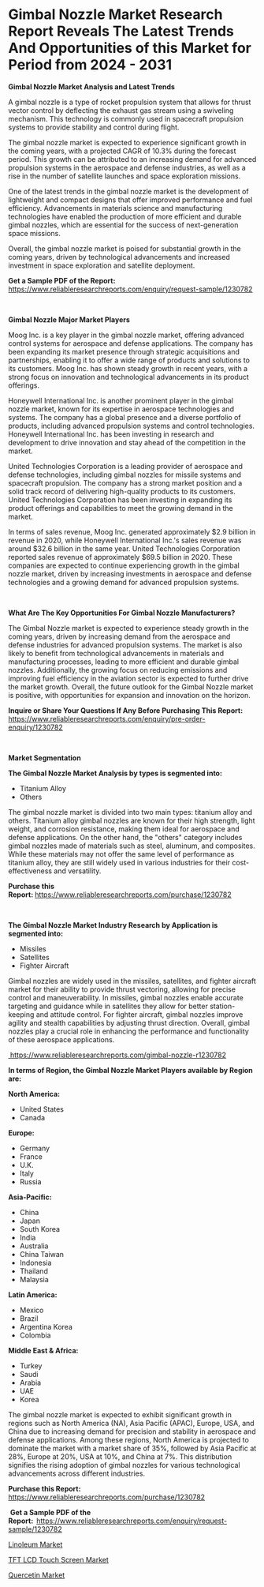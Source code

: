 <p><h1>Gimbal Nozzle Market Research Report Reveals The Latest Trends And Opportunities of this Market for Period from 2024 - 2031</h1></p><p><strong>Gimbal Nozzle Market Analysis and Latest Trends</strong></p>
<p><p>A gimbal nozzle is a type of rocket propulsion system that allows for thrust vector control by deflecting the exhaust gas stream using a swiveling mechanism. This technology is commonly used in spacecraft propulsion systems to provide stability and control during flight.</p><p>The gimbal nozzle market is expected to experience significant growth in the coming years, with a projected CAGR of 10.3% during the forecast period. This growth can be attributed to an increasing demand for advanced propulsion systems in the aerospace and defense industries, as well as a rise in the number of satellite launches and space exploration missions.</p><p>One of the latest trends in the gimbal nozzle market is the development of lightweight and compact designs that offer improved performance and fuel efficiency. Advancements in materials science and manufacturing technologies have enabled the production of more efficient and durable gimbal nozzles, which are essential for the success of next-generation space missions.</p><p>Overall, the gimbal nozzle market is poised for substantial growth in the coming years, driven by technological advancements and increased investment in space exploration and satellite deployment.</p></p>
<p><strong>Get a Sample PDF of the Report:&nbsp;</strong> <a href="https://www.reliableresearchreports.com/enquiry/request-sample/1230782">https://www.reliableresearchreports.com/enquiry/request-sample/1230782</a></p>
<p>&nbsp;</p>
<p><strong>Gimbal Nozzle Major Market Players</strong></p>
<p><p>Moog Inc. is a key player in the gimbal nozzle market, offering advanced control systems for aerospace and defense applications. The company has been expanding its market presence through strategic acquisitions and partnerships, enabling it to offer a wide range of products and solutions to its customers. Moog Inc. has shown steady growth in recent years, with a strong focus on innovation and technological advancements in its product offerings.</p><p>Honeywell International Inc. is another prominent player in the gimbal nozzle market, known for its expertise in aerospace technologies and systems. The company has a global presence and a diverse portfolio of products, including advanced propulsion systems and control technologies. Honeywell International Inc. has been investing in research and development to drive innovation and stay ahead of the competition in the market.</p><p>United Technologies Corporation is a leading provider of aerospace and defense technologies, including gimbal nozzles for missile systems and spacecraft propulsion. The company has a strong market position and a solid track record of delivering high-quality products to its customers. United Technologies Corporation has been investing in expanding its product offerings and capabilities to meet the growing demand in the market.</p><p>In terms of sales revenue, Moog Inc. generated approximately $2.9 billion in revenue in 2020, while Honeywell International Inc.'s sales revenue was around $32.6 billion in the same year. United Technologies Corporation reported sales revenue of approximately $69.5 billion in 2020. These companies are expected to continue experiencing growth in the gimbal nozzle market, driven by increasing investments in aerospace and defense technologies and a growing demand for advanced propulsion systems.</p></p>
<p>&nbsp;</p>
<p><strong>What Are The Key Opportunities For Gimbal Nozzle Manufacturers?</strong></p>
<p><p>The Gimbal Nozzle market is expected to experience steady growth in the coming years, driven by increasing demand from the aerospace and defense industries for advanced propulsion systems. The market is also likely to benefit from technological advancements in materials and manufacturing processes, leading to more efficient and durable gimbal nozzles. Additionally, the growing focus on reducing emissions and improving fuel efficiency in the aviation sector is expected to further drive the market growth. Overall, the future outlook for the Gimbal Nozzle market is positive, with opportunities for expansion and innovation on the horizon.</p></p>
<p><strong>Inquire or Share Your Questions If Any Before Purchasing This Report:</strong> <a href="https://www.reliableresearchreports.com/enquiry/pre-order-enquiry/1230782">https://www.reliableresearchreports.com/enquiry/pre-order-enquiry/1230782</a></p>
<p>&nbsp;</p>
<p><strong>Market Segmentation</strong></p>
<p><strong>The Gimbal Nozzle Market Analysis by types is segmented into:</strong></p>
<p><ul><li>Titanium Alloy</li><li>Others</li></ul></p>
<p><p>The gimbal nozzle market is divided into two main types: titanium alloy and others. Titanium alloy gimbal nozzles are known for their high strength, light weight, and corrosion resistance, making them ideal for aerospace and defense applications. On the other hand, the "others" category includes gimbal nozzles made of materials such as steel, aluminum, and composites. While these materials may not offer the same level of performance as titanium alloy, they are still widely used in various industries for their cost-effectiveness and versatility.</p></p>
<p><strong>Purchase this Report:&nbsp;</strong><a href="https://www.reliableresearchreports.com/purchase/1230782">https://www.reliableresearchreports.com/purchase/1230782</a></p>
<p>&nbsp;</p>
<p><strong>The Gimbal Nozzle Market Industry Research by Application is segmented into:</strong></p>
<p><ul><li>Missiles</li><li>Satellites</li><li>Fighter Aircraft</li></ul></p>
<p><p>Gimbal nozzles are widely used in the missiles, satellites, and fighter aircraft market for their ability to provide thrust vectoring, allowing for precise control and maneuverability. In missiles, gimbal nozzles enable accurate targeting and guidance while in satellites they allow for better station-keeping and attitude control. For fighter aircraft, gimbal nozzles improve agility and stealth capabilities by adjusting thrust direction. Overall, gimbal nozzles play a crucial role in enhancing the performance and functionality of these aerospace applications.</p></p>
<p><a href="https://www.reliableresearchreports.com/gimbal-nozzle-r1230782">&nbsp;https://www.reliableresearchreports.com/gimbal-nozzle-r1230782</a></p>
<p><strong>In terms of Region, the Gimbal Nozzle Market Players available by Region are:</strong></p>
<p>
    <p> <strong> North America: </strong>
        <ul>
            <li>United States</li>
            <li>Canada</li>
        </ul>
        </p> 
    <p> <strong> Europe: </strong>
        <ul>
            <li>Germany</li>
            <li>France</li>
            <li>U.K.</li>
            <li>Italy</li>
            <li>Russia</li>
        </ul>
        </p> 
    <p> <strong> Asia-Pacific: </strong>
        <ul>
            <li>China</li>
            <li>Japan</li>
            <li>South Korea</li>
            <li>India</li>
            <li>Australia</li>
            <li>China Taiwan</li>
            <li>Indonesia</li>
            <li>Thailand</li>
            <li>Malaysia</li>
        </ul>
        </p> 
    <p> <strong> Latin America: </strong>
        <ul>
            <li>Mexico</li>
            <li>Brazil</li>
            <li>Argentina Korea</li>
            <li>Colombia</li>
        </ul>
        </p> 
    <p> <strong> Middle East & Africa: </strong>
        <ul>
            <li>Turkey</li>
            <li>Saudi</li>
            <li>Arabia</li>
            <li>UAE</li>
            <li>Korea</li>
        </ul>
    </p>
    </p>
<p><p>The gimbal nozzle market is expected to exhibit significant growth in regions such as North America (NA), Asia Pacific (APAC), Europe, USA, and China due to increasing demand for precision and stability in aerospace and defense applications. Among these regions, North America is projected to dominate the market with a market share of 35%, followed by Asia Pacific at 28%, Europe at 20%, USA at 10%, and China at 7%. This distribution signifies the rising adoption of gimbal nozzles for various technological advancements across different industries.</p></p>
<p><strong>Purchase this Report: </strong><a href="https://www.reliableresearchreports.com/purchase/1230782">https://www.reliableresearchreports.com/purchase/1230782</a></p>
<p>&nbsp;<strong>Get a Sample PDF of the Report:&nbsp;&nbsp;</strong><a href="https://www.reliableresearchreports.com/enquiry/request-sample/1230782">https://www.reliableresearchreports.com/enquiry/request-sample/1230782</a></p>
<p><strong></strong></p>
<p><p><a href="https://www.linkedin.com/pulse/linoleum-market-size-share-amp-trends-analysis-report-application-upame?trackingId=SxfLCyBaGk%2B3MJfhKPudjA%3D%3D">Linoleum Market</a></p><p><a href="https://www.linkedin.com/pulse/tft-lcd-touch-screen-market-analysis-its-cagr-segmentation-global-m9ojc?trackingId=X5cNBj03nAb1zCs0PWzkiQ%3D%3D">TFT LCD Touch Screen Market</a></p><p><a href="https://www.linkedin.com/pulse/quercetin-market-research-report-forecasted-period-from-2024-g7n0f?trackingId=5yMuxCCouMauO9Yt7GJ4WA%3D%3D">Quercetin Market</a></p></p>